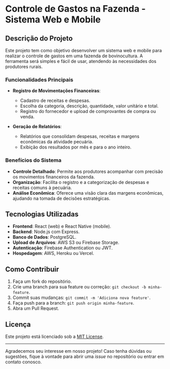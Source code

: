 # Controle de Gastos na Fazenda - Sistema Web e Mobile

## Descrição do Projeto

Este projeto tem como objetivo desenvolver um sistema web e mobile para realizar o controle de gastos em uma fazenda de bovinocultura. A ferramenta será simples e fácil de usar, atendendo às necessidades dos produtores rurais.

### Funcionalidades Principais

- **Registro de Movimentações Financeiras**:
  - Cadastro de receitas e despesas.
  - Escolha da categoria, descrição, quantidade, valor unitário e total.
  - Registro do fornecedor e upload de comprovantes de compra ou venda.

- **Geração de Relatórios**:
  - Relatórios que consolidam despesas, receitas e margens econômicas da atividade pecuária.
  - Exibição dos resultados por mês e para o ano inteiro.

### Benefícios do Sistema

- **Controle Detalhado**: Permite aos produtores acompanhar com precisão os movimentos financeiros da fazenda.
- **Organização**: Facilita o registro e a categorização de despesas e receitas comuns à pecuária.
- **Análise Econômica**: Oferece uma visão clara das margens econômicas, ajudando na tomada de decisões estratégicas.

## Tecnologias Utilizadas

- **Frontend**: React (web) e React Native (mobile).
- **Backend**: Node.js com Express.
- **Banco de Dados**: PostgreSQL.
- **Upload de Arquivos**: AWS S3 ou Firebase Storage.
- **Autenticação**: Firebase Authentication ou JWT.
- **Hospedagem**: AWS, Heroku ou Vercel.

## Como Contribuir

1. Faça um fork do repositório.
2. Crie uma branch para sua feature ou correção: `git checkout -b minha-feature`.
3. Commit suas mudanças: `git commit -m 'Adiciona nova feature'`.
4. Faça push para a branch: `git push origin minha-feature`.
5. Abra um Pull Request.

## Licença

Este projeto está licenciado sob a [MIT License](LICENSE).

---

Agradecemos seu interesse em nosso projeto! Caso tenha dúvidas ou sugestões, fique à vontade para abrir uma *issue* no repositório ou entrar em contato conosco.
